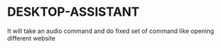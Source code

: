 # DESKTOP-ASSISTANT
It will take an audio command and do fixed set of command like opening different website
